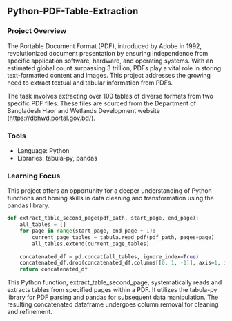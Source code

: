 ## Python-PDF-Table-Extraction
### Project Overview
The Portable Document Format (PDF), introduced by Adobe in 1992, revolutionized document presentation by ensuring independence from specific application software, hardware, and operating systems. With an estimated global count surpassing 3 trillion, PDFs play a vital role in storing text-formatted content and images. This project addresses the growing need to extract textual and tabular information from PDFs.

The task involves extracting over 100 tables of diverse formats from two specific PDF files. These files are sourced from the Department of Bangladesh Haor and Wetlands Development website (https://dbhwd.portal.gov.bd/).
### Tools
 - Language: Python
 - Libraries: tabula-py, pandas
### Learning Focus
This project offers an opportunity for a deeper understanding of Python functions and honing skills in data cleaning and transformation using the pandas library.


```python
def extract_table_second_page(pdf_path, start_page, end_page):
    all_tables = []
    for page in range(start_page, end_page + 1):
        current_page_tables = tabula.read_pdf(pdf_path, pages=page)
        all_tables.extend(current_page_tables)
   
    concatenated_df = pd.concat(all_tables, ignore_index=True)
    concatenated_df.drop(concatenated_df.columns[[0, 1, -1]], axis=1, inplace=True)
    return concatenated_df
```
This Python function, extract_table_second_page, systematically reads and extracts tables from specified pages within a PDF. It utilizes the tabula-py library for PDF parsing and pandas for subsequent data manipulation. The resulting concatenated dataframe undergoes column removal for cleaning and refinement.
